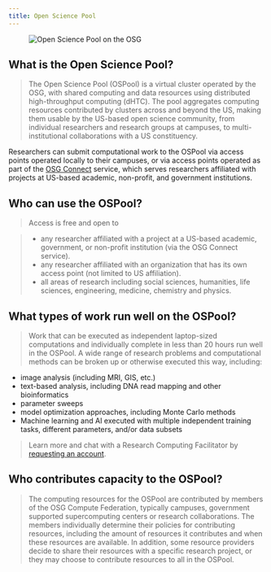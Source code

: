 ```yaml
---
title: Open Science Pool
---
```


<figure class="figure">
  <img src="{{site.baseurl}}/assets/images/OSGPools.jpg" class="figure-img img-fluid rounded" alt="Open Science Pool on the OSG">
</figure>

## What is the Open Science Pool?

> The Open Science Pool (OSPool) is a virtual cluster operated by the OSG, with shared computing and data resources using distributed high-throughput computing (dHTC). The pool aggregates computing resources contributed by clusters across and beyond the US, making them usable by the US-based open science community, from individual researchers and research groups at campuses, to multi-institutional collaborations with a US constituency. 

Researchers can submit computational work to the OSPool via access points operated locally to their campuses, or via access points operated as part of the [OSG Connect](https://www.osgconnect.net/) service, which serves researchers affiliated with projects at US-based academic, non-profit, and government institutions.

## Who can use the OSPool?

> Access is free and open to

>- any researcher affiliated with a project at a US-based academic, government, or non-profit institution (via the OSG Connect service).
>- any researcher affiliated with an organization that has its own access point (not limited to US affiliation). 
>- all areas of research including social sciences, humanities, life sciences, engineering, medicine, chemistry and physics. 

## What types of work run well on the OSPool?

> Work that can be executed as independent laptop-sized computations and individually complete in less than 20 hours run well in the OSPool. A wide range of research problems and computational methods can be broken up or otherwise executed this way, including:

- image analysis (including MRI, GIS, etc.)
- text-based analysis, including DNA read mapping and other bioinformatics
- parameter sweeps
- model optimization approaches, including Monte Carlo methods
- Machine learning and AI executed with multiple independent training tasks, different parameters, and/or data subsets

>Learn more and chat with a Research Computing Facilitator by [requesting an account](https://www.osgconnect.net/).

## Who contributes capacity to the OSPool?

> The computing resources for the OSPool are contributed by members of the OSG Compute Federation, typically campuses, government supported supercomputing centers or research collaborations. The members individually determine their policies for contributing resources, including the amount of resources it contributes and when these resources are available. In addition, some resource providers decide to share their resources with a specific research project, or they may choose to contribute resources to all in the OSPool.
